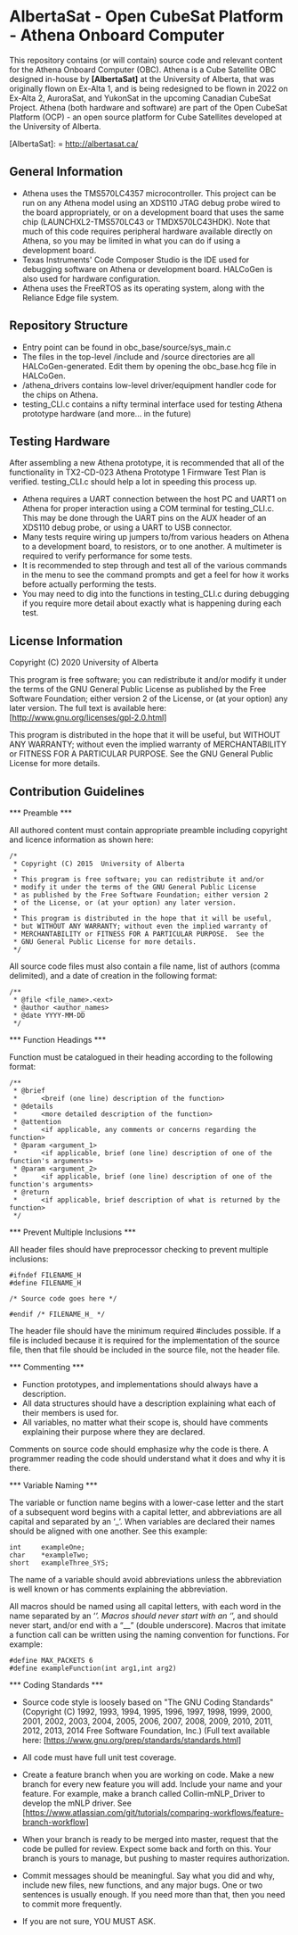 # AlbertaSat - Open CubeSat Platform - Athena Onboard Computer #

This repository contains (or will contain) source code and relevant content for the Athena Onboard Computer (OBC). Athena is a Cube Satellite OBC designed in-house by **[AlbertaSat]** at the University of Alberta, that was originally flown on Ex-Alta 1, and is being redesigned to be flown in 2022 on Ex-Alta 2, AuroraSat, and YukonSat in the upcoming Canadian CubeSat Project. Athena (both hardware and software) are part of the Open CubeSat Platform (OCP) - an open source platform for Cube Satellites developed at the University of Alberta. 

[AlbertaSat]: = http://albertasat.ca/

## General Information ##

* Athena uses the TMS570LC4357 microcontroller. This project can be run on any Athena model using an XDS110 JTAG debug probe wired to the board appropriately, or on a development board that uses the same chip (LAUNCHXL2-TMS570LC43 or TMDX570LC43HDK). Note that much of this code requires peripheral hardware available directly on Athena, so you may be limited in what you can do if using a development board.
* Texas Instruments' Code Composer Studio is the IDE used for debugging software on Athena or development board. HALCoGen is also used for hardware configuration.
* Athena uses the FreeRTOS as its operating system, along with the Reliance Edge file system.

## Repository Structure ##

* Entry point can be found in obc_base/source/sys_main.c
* The files in the top-level /include and /source directories are all HALCoGen-generated. Edit them by opening the obc_base.hcg file in HALCoGen. 
* /athena_drivers contains low-level driver/equipment handler code for the chips on Athena. 
* testing_CLI.c contains a nifty terminal interface used for testing Athena prototype hardware (and more... in the future) 

## Testing Hardware ##

After assembling a new Athena prototype, it is recommended that all of the functionality in TX2-CD-023 Athena Prototype 1 Firmware Test Plan is verified. testing_CLI.c should help a lot in speeding this process up.

* Athena requires a UART connection between the host PC and UART1 on Athena for proper interaction using a COM terminal for testing_CLI.c. This may be done through the UART pins on the AUX header of an XDS110 debug probe, or using a UART to USB connector.
* Many tests require wiring up jumpers to/from various headers on Athena to a development board, to resistors, or to one another. A multimeter is required to verify performance for some tests.
* It is recommended to step through and test all of the various commands in the menu to see the command prompts and get a feel for how it works before actually performing the tests.
* You may need to dig into the functions in testing_CLI.c during debugging if you require more detail about exactly what is happening during each test.

## License Information ##

Copyright (C) 2020  University of Alberta

This program is free software; you can redistribute it and/or modify it under the terms of the GNU General Public License as published by the Free Software Foundation; either version 2 of the License, or (at your option) any later version.
The full text is available here: [http://www.gnu.org/licenses/gpl-2.0.html]

This program is distributed in the hope that it will be useful, but WITHOUT ANY WARRANTY; without even the implied warranty of MERCHANTABILITY or FITNESS FOR A PARTICULAR PURPOSE.  See the GNU General Public License for more details.

## Contribution Guidelines ##

*** Preamble ***

All authored content must contain appropriate preamble including copyright and licence information as shown here:

    /*
     * Copyright (C) 2015  University of Alberta
     *
     * This program is free software; you can redistribute it and/or
     * modify it under the terms of the GNU General Public License
     * as published by the Free Software Foundation; either version 2
     * of the License, or (at your option) any later version.
     *
     * This program is distributed in the hope that it will be useful,
     * but WITHOUT ANY WARRANTY; without even the implied warranty of
     * MERCHANTABILITY or FITNESS FOR A PARTICULAR PURPOSE.  See the
     * GNU General Public License for more details.
     */
	 
All source code files must also contain a file name, list of authors (comma delimited), and a date of creation in the following format:

    /**
	 * @file <file_name>.<ext>
	 * @author <author_names>
	 * @date YYYY-MM-DD
	 */
	 
*** Function Headings ***

Function must be catalogued in their heading according to the following format:

	/**
	 * @brief
	 * 		<breif (one line) description of the function>
	 * @details
	 * 		<more detailed description of the function>
	 * @attention
	 * 		<if applicable, any comments or concerns regarding the function>
	 * @param <argument_1>
	 * 		<if applicable, brief (one line) description of one of the function's arguments>
	 * @param <argument_2>
	 * 		<if applicable, brief (one line) description of one of the function's arguments>
	 * @return
	 * 		<if applicable, brief description of what is returned by the function>
	 */
	 
*** Prevent Multiple Inclusions ***

All header files should have preprocessor checking to prevent multiple inclusions:

	#ifndef FILENAME_H
	#define FILENAME_H

	/* Source code goes here */

	#endif /* FILENAME_H_ */

The header file should have the minimum required #includes possible. If a file is included because it is required for the implementation of the source file, then that file should be included in the source file, not the header file.

*** Commenting ***

* Function prototypes, and implementations should always have a description.
* All data structures should have a description explaining what each of their members is used for.
* All variables, no matter what their scope is, should have comments explaining their purpose where they are declared.

Comments on source code should emphasize why the code is there. A programmer reading the code should understand what it does and why it is there.

*** Variable Naming ***

The variable or function name begins with a lower-case letter and the start of a subsequent word begins with a capital letter, and abbreviations are all capital and separated by an ‘_’. When variables are declared their names should be aligned with one another. See this example:

    int     exampleOne;
	char    *exampleTwo;
	short   exampleThree_SYS;
	
The name of a variable should avoid abbreviations unless the abbreviation is well known or has comments explaining the abbreviation.

All macros should be named using all capital letters, with each word in the name separated by an ‘_’. Macros should never start with an ‘_’, and should never start, and/or end with a “__” (double underscore). Macros that imitate a function call can be written using the naming convention for functions. For example:

    #define MAX_PACKETS 6
	#define exampleFunction(int arg1,int arg2)

*** Coding Standards ***

* Source code style is loosely based on "The GNU Coding Standards" (Copyright (C) 1992, 1993, 1994, 1995, 1996, 1997, 1998, 1999, 2000, 2001, 2002, 2003, 2004, 2005, 2006, 2007, 2008, 2009, 2010, 2011, 2012, 2013, 2014 Free Software Foundation, Inc.)
(Full text available here: [https://www.gnu.org/prep/standards/standards.html]

* All code must have full unit test coverage.
* Create a feature branch when you are working on code. Make a new branch for every new feature you will add. Include your name and your 
feature. For example, make a branch called Collin-mNLP_Driver to develop the mNLP driver. See [https://www.atlassian.com/git/tutorials/comparing-workflows/feature-branch-workflow]
* When your branch is ready to be merged into master, request that the code be pulled for review.  Expect some back and forth on this. Your branch is yours to manage, but pushing to master requires authorization.
* Commit messages should be meaningful. Say what you did and why, include new files, new functions, and any major bugs. One or two sentences is usually enough. If you need more than that, then you need to commit more frequently.
* If you are not sure, YOU MUST ASK.
